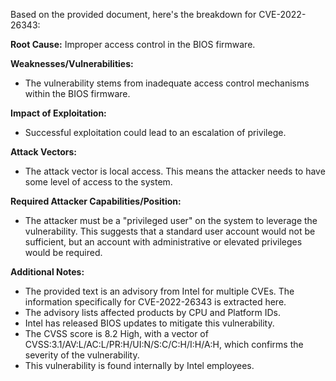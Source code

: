 Based on the provided document, here's the breakdown for CVE-2022-26343:

**Root Cause:** Improper access control in the BIOS firmware.

**Weaknesses/Vulnerabilities:**
- The vulnerability stems from inadequate access control mechanisms within the BIOS firmware.

**Impact of Exploitation:**
- Successful exploitation could lead to an escalation of privilege.

**Attack Vectors:**
- The attack vector is local access. This means the attacker needs to have some level of access to the system.

**Required Attacker Capabilities/Position:**
- The attacker must be a "privileged user" on the system to leverage the vulnerability. This suggests that a standard user account would not be sufficient, but an account with administrative or elevated privileges would be required.

**Additional Notes:**

- The provided text is an advisory from Intel for multiple CVEs. The information specifically for CVE-2022-26343 is extracted here.
- The advisory lists affected products by CPU and Platform IDs.
- Intel has released BIOS updates to mitigate this vulnerability.
- The CVSS score is 8.2 High, with a vector of CVSS:3.1/AV:L/AC:L/PR:H/UI:N/S:C/C:H/I:H/A:H, which confirms the severity of the vulnerability.
- This vulnerability is found internally by Intel employees.